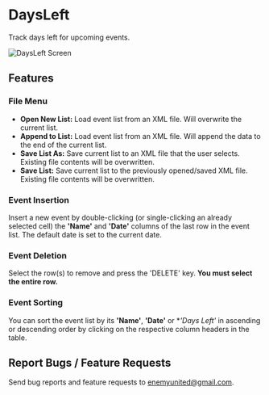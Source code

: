 # DaysLeft
Track days left for upcoming events.

![DaysLeft Screen](https://raw.github.com/EnemyUnited/DaysLeft/master/resources/DaysLeftScreen.png)

## Features

### File Menu
 * **Open New List:** Load event list from an XML file. Will overwrite the current list.
 * **Append to List:** Load event list from an XML file. Will append the data to the end of the current list.
 * **Save List As:** Save current list to an XML file that the user selects. Existing file contents will be overwritten.
 * **Save List:** Save current list to the previously opened/saved XML file. Existing file contents will be overwritten.

### Event Insertion 
Insert a new event by double-clicking (or single-clicking an already selected cell) the **'Name'** and **'Date'** columns of the last row in the event list. The default date is set to the current date.

### Event Deletion 
Select the row(s) to remove and press the 'DELETE' key. **You must select the entire row.**

### Event Sorting 
You can sort the event list by its **'Name'**, **'Date'** or **'Days Left'* in ascending or descending order by clicking on the respective column headers in the table.

## Report Bugs / Feature Requests 
Send bug reports and feature requests to enemyunited@gmail.com.
